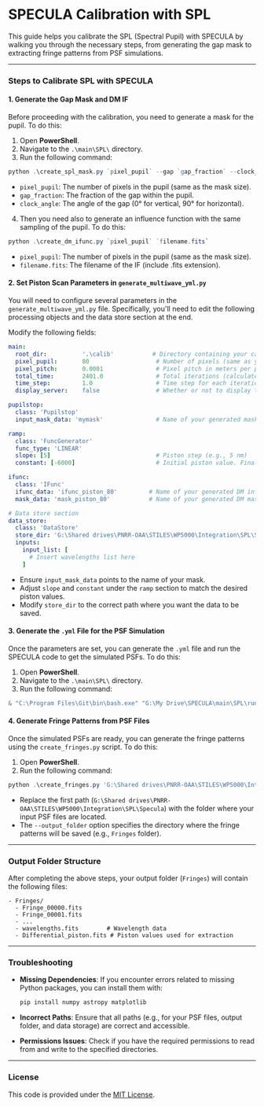 
# **SPECULA Calibration with SPL**

This guide helps you calibrate the SPL (Spectral Pupil) with SPECULA by walking you through the necessary steps, from generating the gap mask to extracting fringe patterns from PSF simulations.

---

### **Steps to Calibrate SPL with SPECULA**

#### **1. Generate the Gap Mask and DM IF**

Before proceeding with the calibration, you need to generate a mask for the pupil. To do this:

1. Open **PowerShell**.
2. Navigate to the `.\main\SPL\` directory.
3. Run the following command:

```powershell
python .\create_spl_mask.py `pixel_pupil` --gap `gap_fraction` --clock_angle  `clock_angle` --filename "mymask"
```

- `pixel_pupil`: The number of pixels in the pupil (same as the mask size).
- `gap_fraction`: The fraction of the gap within the pupil.
- `clock_angle`: The angle of the gap (0° for vertical, 90° for horizontal).

4. Then you need also to generate an influence function with the same sampling of the pupil. To do this:

```powershell
python .\create_dm_ifunc.py `pixel_pupil` `filename.fits`
```

- `pixel_pupil`: The number of pixels in the pupil (same as the mask size).
- `filename.fits`: The filename of the IF (include .fits extension).

#### **2. Set Piston Scan Parameters in `generate_multiwave_yml.py`**

You will need to configure several parameters in the `generate_multiwave_yml.py` file. Specifically, you'll need to edit the following processing objects and the data store section at the end.

Modify the following fields:

```yaml
main:
  root_dir:          '.\calib'           # Directory containing your calibration data
  pixel_pupil:       80                   # Number of pixels (same as your mask)
  pixel_pitch:       0.0001               # Pixel pitch in meters per pixel
  total_time:        2401.0               # Total iterations (calculated as piston p2v / piston step + 1)
  time_step:         1.0                  # Time step for each iteration
  display_server:    false                # Whether or not to display the server output

pupilstop:
  class: 'Pupilstop'
  input_mask_data: 'mymask'               # Name of your generated mask file (w/o .fits)

ramp:
  class: 'FuncGenerator'
  func_type: 'LINEAR'
  slope: [5]                              # Piston step (e.g., 5 nm)
  constant: [-6000]                       # Initial piston value. Final piston = total_time * slope + constant

ifunc:
  class: 'IFunc'
  ifunc_data: 'ifunc_piston_80'         # Name of your generated DM influence function file (w/o .fits)
  mask_data: 'mask_piston_80'           # Name of your generated DM mask array file (w/o .fits)

# Data store section
data_store:
  class: 'DataStore'
  store_dir: 'G:\Shared drives\PNRR-OAA\STILES\WP5000\Integration\SPL\Specula'  # Path to store data
  inputs:
    input_list: [
      # Insert wavelengths list here
    ]
```

- Ensure `input_mask_data` points to the name of your mask.
- Adjust `slope` and `constant` under the `ramp` section to match the desired piston values.
- Modify `store_dir` to the correct path where you want the data to be saved.

#### **3. Generate the `.yml` File for the PSF Simulation**

Once the parameters are set, you can generate the `.yml` file and run the SPECULA code to get the simulated PSFs. To do this:

1. Open **PowerShell**.
2. Navigate to the `.\main\SPL\` directory.
3. Run the following command:

```powershell
& "C:\Program Files\Git\bin\bash.exe" "G:\My Drive\SPECULA\main\SPL\runAll.sh"
```

#### **4. Generate Fringe Patterns from PSF Files**

Once the simulated PSFs are ready, you can generate the fringe patterns using the `create_fringes.py` script. To do this:

1. Open **PowerShell**.
2. Run the following command:

```powershell
python .\create_fringes.py 'G:\Shared drives\PNRR-OAA\STILES\WP5000\Integration\SPL\Specula' --output_folder 'G:\Shared drives\PNRR-OAA\STILES\WP5000\Integration\SPL\Specula\Fringes'
```

- Replace the first path (`G:\Shared drives\PNRR-OAA\STILES\WP5000\Integration\SPL\Specula`) with the folder where your input PSF files are located.
- The `--output_folder` option specifies the directory where the fringe patterns will be saved (e.g., `Fringes` folder).

---

### **Output Folder Structure**

After completing the above steps, your output folder (`Fringes`) will contain the following files:

```
- Fringes/
  - Fringe_00000.fits
  - Fringe_00001.fits
  - ...
  - wavelengths.fits        # Wavelength data
  - Differential_piston.fits # Piston values used for extraction
```

---

### **Troubleshooting**

- **Missing Dependencies**: If you encounter errors related to missing Python packages, you can install them with:

  ```bash
  pip install numpy astropy matplotlib
  ```

- **Incorrect Paths**: Ensure that all paths (e.g., for your PSF files, output folder, and data storage) are correct and accessible.

- **Permissions Issues**: Check if you have the required permissions to read from and write to the specified directories.

---

### **License**

This code is provided under the [MIT License](LICENSE).

